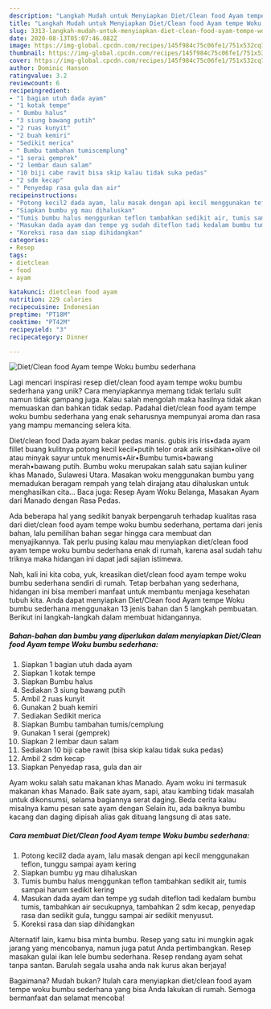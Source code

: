 ```yaml
---
description: "Langkah Mudah untuk Menyiapkan Diet/Clean food Ayam tempe Woku bumbu sederhana yang Enak"
title: "Langkah Mudah untuk Menyiapkan Diet/Clean food Ayam tempe Woku bumbu sederhana yang Enak"
slug: 3313-langkah-mudah-untuk-menyiapkan-diet-clean-food-ayam-tempe-woku-bumbu-sederhana-yang-enak
date: 2020-08-13T05:07:46.082Z
image: https://img-global.cpcdn.com/recipes/145f984c75c06fe1/751x532cq70/dietclean-food-ayam-tempe-woku-bumbu-sederhana-foto-resep-utama.jpg
thumbnail: https://img-global.cpcdn.com/recipes/145f984c75c06fe1/751x532cq70/dietclean-food-ayam-tempe-woku-bumbu-sederhana-foto-resep-utama.jpg
cover: https://img-global.cpcdn.com/recipes/145f984c75c06fe1/751x532cq70/dietclean-food-ayam-tempe-woku-bumbu-sederhana-foto-resep-utama.jpg
author: Dominic Hanson
ratingvalue: 3.2
reviewcount: 6
recipeingredient:
- "1 bagian utuh dada ayam"
- "1 kotak tempe"
- " Bumbu halus"
- "3 siung bawang putih"
- "2 ruas kunyit"
- "2 buah kemiri"
- "Sedikit merica"
- " Bumbu tambahan tumiscemplung"
- "1 serai gemprek"
- "2 lembar daun salam"
- "10 biji cabe rawit bisa skip kalau tidak suka pedas"
- "2 sdm kecap"
- " Penyedap rasa gula dan air"
recipeinstructions:
- "Potong kecil2 dada ayam, lalu masak dengan api kecil menggunakan teflon, tunggu sampai ayam kering"
- "Siapkan bumbu yg mau dihaluskan"
- "Tumis bumbu halus menggunkan teflon tambahkan sedikit air, tumis sampai harum sedikit kering"
- "Masukan dada ayam dan tempe yg sudah diteflon tadi kedalam bumbu tumis, tambahkan air secukupnya, tambahkan 2 sdm kecap, penyedap rasa dan sedikit gula, tunggu sampai air sedikit menyusut."
- "Koreksi rasa dan siap dihidangkan"
categories:
- Resep
tags:
- dietclean
- food
- ayam

katakunci: dietclean food ayam 
nutrition: 229 calories
recipecuisine: Indonesian
preptime: "PT18M"
cooktime: "PT42M"
recipeyield: "3"
recipecategory: Dinner

---
```



![Diet/Clean food Ayam tempe Woku bumbu sederhana](https://img-global.cpcdn.com/recipes/145f984c75c06fe1/751x532cq70/dietclean-food-ayam-tempe-woku-bumbu-sederhana-foto-resep-utama.jpg)

Lagi mencari inspirasi resep diet/clean food ayam tempe woku bumbu sederhana yang unik? Cara menyiapkannya memang tidak terlalu sulit namun tidak gampang juga. Kalau salah mengolah maka hasilnya tidak akan memuaskan dan bahkan tidak sedap. Padahal diet/clean food ayam tempe woku bumbu sederhana yang enak seharusnya mempunyai aroma dan rasa yang mampu memancing selera kita.

Diet/clean food Dada ayam bakar pedas manis. gubis iris iris•dada ayam fillet buang kulitnya potong kecil kecil•putih telor orak arik sisihkan•olive oil atau minyak sayur untuk menumis•Air•Bumbu tumis•bawang merah•bawang putih. Bumbu woku merupakan salah satu sajian kuliner khas Manado, Sulawesi Utara. Masakan woku menggunakan bumbu yang memadukan beragam rempah yang telah dirajang atau dihaluskan untuk menghasilkan cita… Baca juga: Resep Ayam Woku Belanga, Masakan Ayam dari Manado dengan Rasa Pedas.

Ada beberapa hal yang sedikit banyak berpengaruh terhadap kualitas rasa dari diet/clean food ayam tempe woku bumbu sederhana, pertama dari jenis bahan, lalu pemilihan bahan segar hingga cara membuat dan menyajikannya. Tak perlu pusing kalau mau menyiapkan diet/clean food ayam tempe woku bumbu sederhana enak di rumah, karena asal sudah tahu triknya maka hidangan ini dapat jadi sajian istimewa.


Nah, kali ini kita coba, yuk, kreasikan diet/clean food ayam tempe woku bumbu sederhana sendiri di rumah. Tetap berbahan yang sederhana, hidangan ini bisa memberi manfaat untuk membantu menjaga kesehatan tubuh kita. Anda dapat menyiapkan Diet/Clean food Ayam tempe Woku bumbu sederhana menggunakan 13 jenis bahan dan 5 langkah pembuatan. Berikut ini langkah-langkah dalam membuat hidangannya.

<!--inarticleads1-->

##### Bahan-bahan dan bumbu yang diperlukan dalam menyiapkan Diet/Clean food Ayam tempe Woku bumbu sederhana:

1. Siapkan 1 bagian utuh dada ayam
1. Siapkan 1 kotak tempe
1. Siapkan  Bumbu halus
1. Sediakan 3 siung bawang putih
1. Ambil 2 ruas kunyit
1. Gunakan 2 buah kemiri
1. Sediakan Sedikit merica
1. Siapkan  Bumbu tambahan tumis/cemplung
1. Gunakan 1 serai (gemprek)
1. Siapkan 2 lembar daun salam
1. Sediakan 10 biji cabe rawit (bisa skip kalau tidak suka pedas)
1. Ambil 2 sdm kecap
1. Siapkan  Penyedap rasa, gula dan air


Ayam woku salah satu makanan khas Manado. Ayam woku ini termasuk makanan khas Manado. Baik sate ayam, sapi, atau kambing tidak masalah untuk dikonsumsi, selama bagiannya serat daging. Beda cerita kalau misalnya kamu pesan sate ayam dengan Selain itu, ada baiknya bumbu kacang dan daging dipisah alias gak dituang langsung di atas sate. 

<!--inarticleads2-->

##### Cara membuat Diet/Clean food Ayam tempe Woku bumbu sederhana:

1. Potong kecil2 dada ayam, lalu masak dengan api kecil menggunakan teflon, tunggu sampai ayam kering
1. Siapkan bumbu yg mau dihaluskan
1. Tumis bumbu halus menggunkan teflon tambahkan sedikit air, tumis sampai harum sedikit kering
1. Masukan dada ayam dan tempe yg sudah diteflon tadi kedalam bumbu tumis, tambahkan air secukupnya, tambahkan 2 sdm kecap, penyedap rasa dan sedikit gula, tunggu sampai air sedikit menyusut.
1. Koreksi rasa dan siap dihidangkan


Alternatif lain, kamu bisa minta bumbu. Resep yang satu ini mungkin agak jarang yang mencobanya, namun juga patut Anda pertimbangkan. Resep masakan gulai ikan lele bumbu sederhana. Resep rendang ayam sehat tanpa santan. Barulah segala usaha anda nak kurus akan berjaya! 

Bagaimana? Mudah bukan? Itulah cara menyiapkan diet/clean food ayam tempe woku bumbu sederhana yang bisa Anda lakukan di rumah. Semoga bermanfaat dan selamat mencoba!
